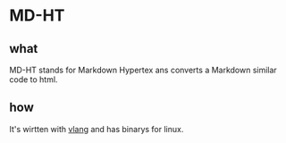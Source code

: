 # MD-HT  

## what
MD-HT stands for Markdown Hypertex ans converts a Markdown similar code to html.

## how
It's wirtten with [vlang](vlang.io) and has binarys for linux.
